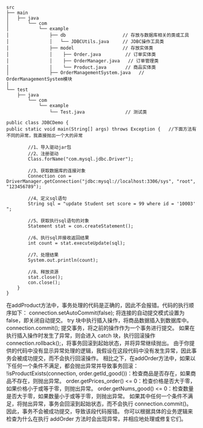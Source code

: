 ```
src
├── main
│   ├── java
│       └── com
│           └── example                         
│               ├── db                     // 存放与数据库相关的类或工具
│               │   └── JDBCUtils.java     // JDBC操作工具类
│               ├── model                  // 存放实体类
│               │    ├── Order.java         // 订单实体类
│               │    ├── OrderManager.java   // 订单管理类
│               │    └── Product.java       // 商品实体类
│               ├── OrderManagementSystem.java   // OrderManagementSystem模块
│ 
└── test
    ├── java
        └── com
            └── example
                └── Test.java               // 测试类
```

```
public class JDBCDemo {
public static void main(String[] args) throws Exception {   //下面方法有不同的异常，我直接抛出一个大的异常

        //1、导入驱动jar包
        //2、注册驱动
        Class.forName("com.mysql.jdbc.Driver");

        //3、获取数据库的连接对象
        Connection con = DriverManager.getConnection("jdbc:mysql://localhost:3306/sys", "root", "123456789");

        //4、定义sql语句
        String sql = "update Student set score = 99 where id = '10003' ";

        //5、获取执行sql语句的对象
        Statement stat = con.createStatement();

        //6、执行sql并接收返回结果
        int count = stat.executeUpdate(sql);

        //7、处理结果
        System.out.println(count);

        //8、释放资源
        stat.close();
        con.close();
    }
}
```


在addProduct方法中，事务处理的代码是正确的，因此不会报错。代码的执行顺序如下：
connection.setAutoCommit(false); 将连接的自动提交模式设置为 false，即关闭自动提交。
try 块中执行插入操作，将商品数据插入到数据库中。
connection.commit(); 提交事务，将之前的操作作为一个事务进行提交。
如果在执行插入操作时发生了异常，则会进入 catch 块，执行回滚操作 connection.rollback();，将事务回滚到起始状态，并将异常继续抛出。
由于你提供的代码中没有显示异常处理的逻辑，我假设在这段代码中没有发生异常，因此事务会被成功提交，而不会执行回滚操作。
相比之下，在addOrder方法中，如果以下任何一个条件不满足，都会抛出异常并导致事务回滚：
!isProductExists(connection, order.getId_good())：检查商品是否存在，如果商品不存在，则抛出异常。
order.getPrices_order() <= 0：检查价格是否大于零，如果价格小于或等于零，则抛出异常。
order.getNums_good() <= 0：检查数量是否大于零，如果数量小于或等于零，则抛出异常。
如果其中任何一个条件不满足，将抛出异常，事务会回滚到起始状态，而不会执行 connection.commit()。因此，事务不会被成功提交，导致该段代码报错。
你可以根据具体的业务逻辑来检查为什么在执行 addOrder 方法时会出现异常，并相应地处理或修复它们。